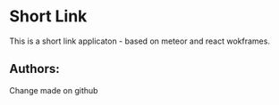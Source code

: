# Short Link

This is a short link applicaton - based on meteor and react wokframes. 

## Authors:

Change made on github

